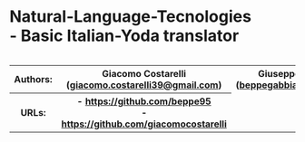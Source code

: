 # Natural-Language-Tecnologies <br> - Basic Italian-Yoda translator



<table class="tg" align="right">
  
  <tr>
    <th class="tg-0pky"> <b>Authors:</b> </th>
    <th class="tg-0pky"> Giacomo Costarelli <br> (<a href="giacomo.costarelli39@gmail.com">giacomo.costarelli39@gmail.com</a>)</th>
    <th class="tg-0pky"> Giuseppe Gabbia <br> (<a href="beppegabbia@gmail.com">beppegabbia@gmail.com</a>)</th>
  </tr>
  
  <tr>
    <th class="tg-0pky"> <b>URLs:</b> </th>
    <th class="tg-0pky"> - <a href="https://github.com/beppe95">https://github.com/beppe95</a> <br>
                         - <a href="https://github.com/giacomocostarelli">https://github.com/giacomocostarelli</a></th>
  </tr>
  
</table> 
